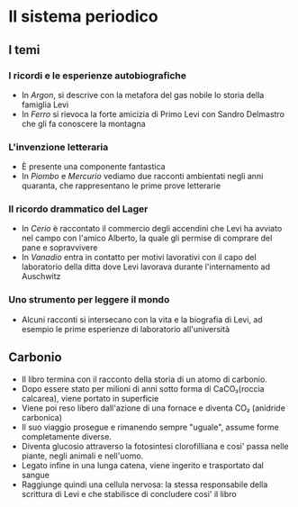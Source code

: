 # Il sistema periodico
## I temi
### I ricordi e le esperienze autobiografiche
- In *Argon*, si descrive con la metafora del gas nobile lo storia della famiglia Levi
- In *Ferro* si rievoca la forte amicizia di Primo Levi con Sandro Delmastro che gli fa conoscere la montagna

### L'invenzione letteraria
- È presente una componente fantastica
- In *Piombo* e *Mercurio* vediamo due racconti ambientati negli anni quaranta, che rappresentano le prime prove letterarie

### Il ricordo drammatico del Lager
- In *Cerio* è raccontato il commercio degli accendini che Levi ha avviato nel campo con l'amico Alberto, la quale gli permise
di comprare del pane e sopravvivere
- In *Vanadio* entra in contatto per motivi lavorativi con il capo del laboratorio della ditta dove Levi lavorava durante
l'internamento ad Auschwitz

### Uno strumento per leggere il mondo
- Alcuni racconti si intersecano con la vita e la biografia di Levi, ad esempio le prime esperienze di laboratorio all'università

## Carbonio
- Il libro termina con il racconto della storia di un atomo di carbonio.
- Dopo essere stato per milioni di anni sotto forma di CaCO₃(roccia calcarea), viene portato in superficie
- Viene poi reso libero dall'azione di una fornace e diventa CO₂ (anidride carbonica)
- Il suo viaggio prosegue e rimanendo sempre "uguale", assume forme completamente diverse.
- Diventa glucosio attraverso la fotosintesi clorofilliana e cosi' passa nelle piante, negli animali e nell'uomo.
- Legato infine in una lunga catena, viene ingerito e trasportato dal sangue
- Raggiunge quindi una cellula nervosa: la stessa responsabile della scrittura di Levi e che stabilisce di concludere 
cosi' il libro 
